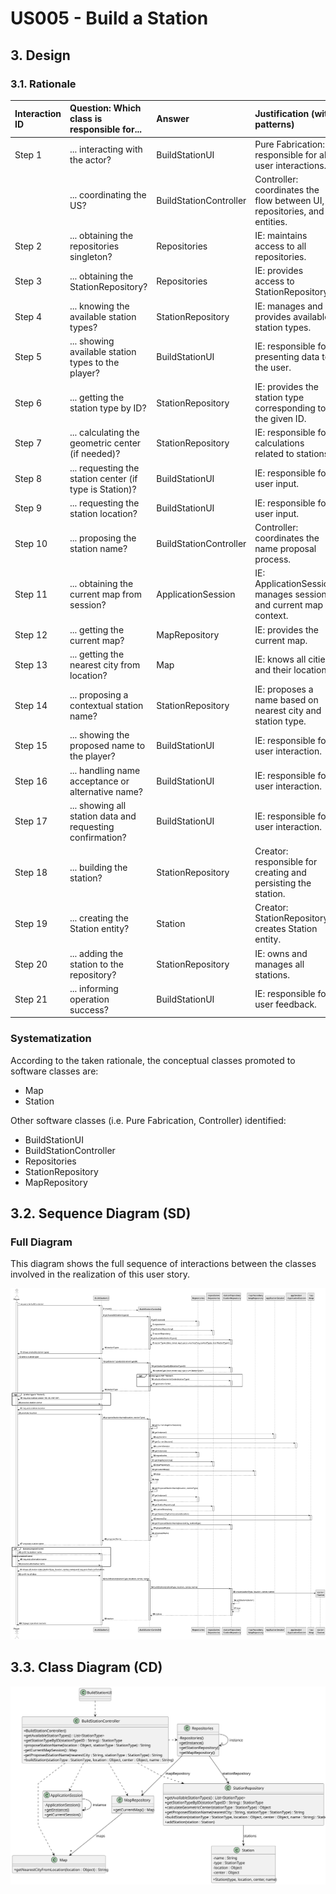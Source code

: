 # US005 - Build a Station

## 3. Design

### 3.1. Rationale

| Interaction ID | Question: Which class is responsible for...                | Answer                   | Justification (with patterns)                                                                                  |
|:---------------|:-----------------------------------------------------------|:-------------------------|:---------------------------------------------------------------------------------------------------------------|
| Step 1         | ... interacting with the actor?                            | BuildStationUI           | Pure Fabrication: responsible for all user interactions.                                                       |
|                | ... coordinating the US?                                   | BuildStationController   | Controller: coordinates the flow between UI, repositories, and entities.                                       |
| Step 2         | ... obtaining the repositories singleton?                  | Repositories             | IE: maintains access to all repositories.                                                                      |
| Step 3         | ... obtaining the StationRepository?                       | Repositories             | IE: provides access to StationRepository.                                                                      |
| Step 4         | ... knowing the available station types?                   | StationRepository        | IE: manages and provides available station types.                                                              |
| Step 5         | ... showing available station types to the player?         | BuildStationUI           | IE: responsible for presenting data to the user.                                                               |
| Step 6         | ... getting the station type by ID?                        | StationRepository        | IE: provides the station type corresponding to the given ID.                                                   |
| Step 7         | ... calculating the geometric center (if needed)?          | StationRepository        | IE: responsible for calculations related to stations.                                                          |
| Step 8         | ... requesting the station center (if type is Station)?    | BuildStationUI           | IE: responsible for user input.                                                                                |
| Step 9         | ... requesting the station location?                       | BuildStationUI           | IE: responsible for user input.                                                                                |
| Step 10        | ... proposing the station name?                            | BuildStationController   | Controller: coordinates the name proposal process.                                                             |
| Step 11        | ... obtaining the current map from session?                | ApplicationSession       | IE: ApplicationSession manages session and current map context.                                                |
| Step 12        | ... getting the current map?                               | MapRepository            | IE: provides the current map.                                                                                  |
| Step 13        | ... getting the nearest city from location?                | Map                      | IE: knows all cities and their locations.                                                                      |
| Step 14        | ... proposing a contextual station name?                   | StationRepository        | IE: proposes a name based on nearest city and station type.                                                    |
| Step 15        | ... showing the proposed name to the player?               | BuildStationUI           | IE: responsible for user interaction.                                                                          |
| Step 16        | ... handling name acceptance or alternative name?          | BuildStationUI           | IE: responsible for user interaction.                                                                          |
| Step 17        | ... showing all station data and requesting confirmation?  | BuildStationUI           | IE: responsible for user interaction.                                                                          |
| Step 18        | ... building the station?                                  | StationRepository        | Creator: responsible for creating and persisting the station.                                                  |
| Step 19        | ... creating the Station entity?                           | Station                  | Creator: StationRepository creates Station entity.                                                             |
| Step 20        | ... adding the station to the repository?                  | StationRepository        | IE: owns and manages all stations.                                                                             |
| Step 21        | ... informing operation success?                           | BuildStationUI           | IE: responsible for user feedback.                                                                             |

### Systematization ##

According to the taken rationale, the conceptual classes promoted to software classes are:

* Map
* Station

Other software classes (i.e. Pure Fabrication, Controller) identified:

* BuildStationUI
* BuildStationController
* Repositories
* StationRepository
* MapRepository

## 3.2. Sequence Diagram (SD)

### Full Diagram

This diagram shows the full sequence of interactions between the classes involved in the realization of this user story.

![Sequence Diagram - Full](svg/US05-SD-full.svg)

## 3.3. Class Diagram (CD)

![Class Diagram](svg/US05-CD.svg)